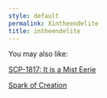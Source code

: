 ```yaml
---
style: default
permalink: Xintheendelite
title: intheendelite
---
```

You may also like:

[SCP-1817: It is a Mist Eerie](http://scp-wiki.net/scp-1817)

[Spark of Creation](http://scp-wiki.net/spark-of-creation)
